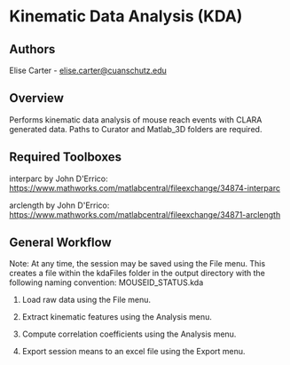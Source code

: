 # Kinematic Data Analysis (KDA)

## Authors

Elise Carter - elise.carter@cuanschutz.edu

## Overview

Performs kinematic data analysis of mouse reach events
with CLARA generated data. Paths to Curator
and Matlab_3D folders are required. 

## Required Toolboxes

interparc by John D'Errico: https://www.mathworks.com/matlabcentral/fileexchange/34874-interparc

arclength by John D'Errico: https://www.mathworks.com/matlabcentral/fileexchange/34871-arclength

## General Workflow

Note: At any time, the session may be saved using the File menu. This creates a file within the kdaFiles folder in the output directory with the following naming convention: MOUSEID_STATUS.kda

1) Load raw data using the File menu. 

2) Extract kinematic features using the Analysis menu.

3) Compute correlation coefficients using the Analysis menu.

4) Export session means to an excel file using the Export menu.
